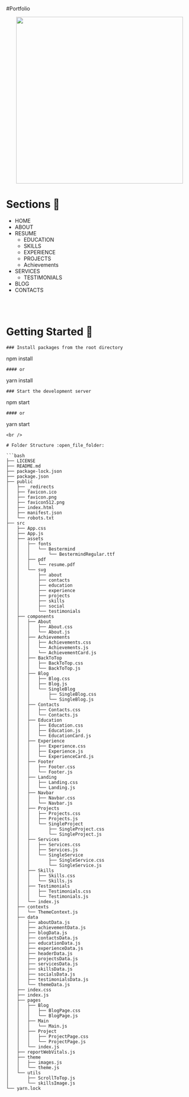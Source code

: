 #Portfolio 

<p align="center">
<img src="https://raw.githubusercontent.com/PhantomScript/asset-container/b26b0ebaaa13bec7fac796ee0b8296676df6ee0b/developer-portfolio/website.svg" alt="" width="450px"/>
</p>

# Sections :bookmark:
- HOME
- ABOUT
- RESUME
    - EDUCATION
    - SKILLS
    - EXPERIENCE
    - PROJECTS 
    - Achievements <br />
- SERVICES 
    - TESTIMONIALS <br />
- BLOG
- CONTACTS 

<br /><br />


# Getting Started :dart:

```
### Install packages from the root directory
```
npm install
```
#### or
```
yarn install
```
### Start the development server
```
npm start
```
#### or
```
yarn start
```
<br />

# Folder Structure :open_file_folder:

```bash
├── LICENSE   
├── README.md        
├── package-lock.json
├── package.json     
├── public
│   ├── _redirects   
│   ├── favicon.ico  
│   ├── favicon.png
│   ├── favicon512.png
│   ├── index.html
│   ├── manifest.json
│   └── robots.txt
├── src
│   ├── App.css
│   ├── App.js
│   ├── assets
│   │   ├── fonts
│   │   │   └── Bestermind
│   │   │       └── BestermindRegular.ttf
│   │   ├── pdf
│   │   │   └── resume.pdf
│   │   └── svg
│   │       ├── about
│   │       ├── contacts
│   │       ├── education
│   │       ├── experience
│   │       ├── projects
│   │       ├── skills
│   │       ├── social
│   │       └── testimonials
│   ├── components
│   │   ├── About
│   │   │   ├── About.css
│   │   │   └── About.js
│   │   ├── Achievements
│   │   │   ├── Achievements.css
│   │   │   └── Achievements.js
│   │   │   └── AchievementCard.js
│   │   ├── BackToTop
│   │   │   ├── BackToTop.css
│   │   │   └── BackToTop.js
│   │   ├── Blog
│   │   │   ├── Blog.css
│   │   │   ├── Blog.js
│   │   │   └── SingleBlog
│   │   │       ├── SingleBlog.css
│   │   │       └── SingleBlog.js
│   │   ├── Contacts
│   │   │   ├── Contacts.css
│   │   │   └── Contacts.js
│   │   ├── Education
│   │   │   ├── Education.css
│   │   │   ├── Education.js
│   │   │   └── EducationCard.js
│   │   ├── Experience
│   │   │   ├── Experience.css
│   │   │   ├── Experience.js
│   │   │   └── ExperienceCard.js
│   │   ├── Footer
│   │   │   ├── Footer.css
│   │   │   └── Footer.js
│   │   ├── Landing
│   │   │   ├── Landing.css
│   │   │   └── Landing.js
│   │   ├── Navbar
│   │   │   ├── Navbar.css
│   │   │   └── Navbar.js
│   │   ├── Projects
│   │   │   ├── Projects.css
│   │   │   ├── Projects.js
│   │   │   └── SingleProject
│   │   │       ├── SingleProject.css
│   │   │       └── SingleProject.js
│   │   ├── Services
│   │   │   ├── Services.css
│   │   │   ├── Services.js
│   │   │   └── SingleService
│   │   │       ├── SingleService.css
│   │   │       └── SingleService.js
│   │   ├── Skills
│   │   │   ├── Skills.css
│   │   │   └── Skills.js
│   │   ├── Testimonials
│   │   │   ├── Testimonials.css
│   │   │   └── Testimonials.js
│   │   └── index.js
│   ├── contexts
│   │   └── ThemeContext.js
│   ├── data
│   │   ├── aboutData.js
│   │   ├── achievementData.js
│   │   ├── blogData.js
│   │   ├── contactsData.js
│   │   ├── educationData.js
│   │   ├── experienceData.js
│   │   ├── headerData.js
│   │   ├── projectsData.js
│   │   ├── servicesData.js
│   │   ├── skillsData.js
│   │   ├── socialsData.js
│   │   ├── testimonialsData.js
│   │   └── themeData.js
│   ├── index.css
│   ├── index.js
│   ├── pages
│   │   ├── Blog
│   │   │   ├── BlogPage.css
│   │   │   └── BlogPage.js
│   │   ├── Main
│   │   │   └── Main.js
│   │   ├── Project
│   │   │   ├── ProjectPage.css
│   │   │   └── ProjectPage.js
│   │   └── index.js
│   ├── reportWebVitals.js
│   ├── theme
│   │   ├── images.js
│   │   └── theme.js
│   └── utils
│       ├── ScrollToTop.js
│       └── skillsImage.js
└── yarn.lock
```
<br />

